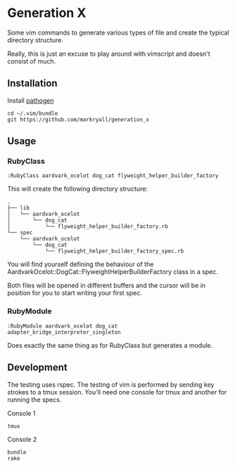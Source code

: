 # Generation X

Some vim commands to generate various types of file and create the
typical directory structure.

Really, this is just an excuse to play around with vimscript and doesn't consist
of much.

## Installation

Install [pathogen](ihttps://github.com/tpope/vim-pathogen)

    cd ~/.vim/bundle
    git https://github.com/markryall/generation_x

## Usage

### RubyClass

    :RubyClass aardvark_ocelot dog_cat flyweight_helper_builder_factory

This will create the following directory structure:

    .
    ├── lib
    │   └── aardvark_ocelot
    │       └── dog_cat
    │           └── flyweight_helper_builder_factory.rb
    └── spec
        └── aardvark_ocelot
            └── dog_cat
                └── flyweight_helper_builder_factory_spec.rb

You will find yourself defining the behaviour of the
AardvarkOcelot::DogCat::FlyweightHelperBuilderFactory class in a spec.

Both files will be opened in different buffers and the cursor will be in position
for you to start writing your first spec.

### RubyModule

    :RubyModule aardvark_ocelot dog_cat adapter_bridge_interpreter_singleton

Does exactly the same thing as for RubyClass but generates a module.

## Development

The testing uses rspec.  The testing of vim is performed by sending key strokes
to a tmux session.  You'll need one console for tmux and another for running
the specs.

Console 1

    tmux

Console 2

    bundle
    rake

